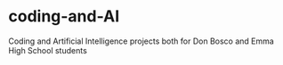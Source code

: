 # coding-and-AI
 Coding and Artificial Intelligence projects both for Don Bosco and Emma High School students
